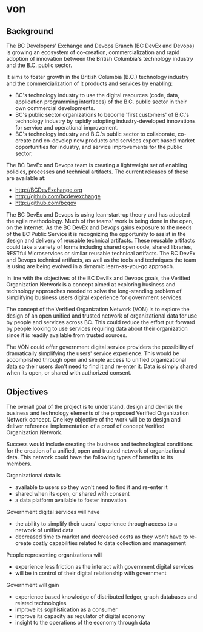 # von

Background
----------

The BC Developers&#39; Exchange and Devops Branch (BC DevEx and Devops) is growing an ecosystem of co-creation, commercialization and rapid adoption of innovation between the British Columbia&#39;s technology industry and the B.C. public sector.

It aims to foster growth in the British Columbia (B.C.) technology industry and the commercialization of it products and services by enabling:

- BC's technology industry to use the digital resources (code, data, application programming interfaces) of the B.C. public sector in their own commercial developments.
- BC's public sector organizations to become &#39;first customers&#39; of B.C.&#39;s technology industry by rapidly adopting industry-developed innovations for service and operational improvement.
- BC's technology industry and B.C.&#39;s public sector to collaborate, co-create and co-develop new products and services export based market opportunities for industry, and service improvements for the public sector.

The BC DevEx and Devops team is creating a lightweight set of enabling policies, processes and technical artifacts. The current releases of these are available at:

- http://BCDevExchange.org
- http://github.com/bcdevexchange
- http://github.com/bcgov

The BC DevEx and Devops is using lean-start-up theory and has adopted the agile methodology. Much of the teams&#39; work is being done in the open, on the Internet. As the BC DevEx and Devops gains exposure to the needs of the BC Public Service it is recognizing the opportunity to assist in the design and delivery of reusable technical artifacts. These reusable artifacts could take a variety of forms including shared open code, shared libraries, RESTful Microservices or similar reusable technical artifacts. The BC DevEx and Devops technical artifacts, as well as the tools and techniques the team is using are being evolved in a dynamic learn-as-you-go approach.

In line with the objectives of the BC DevEx and Devops goals, the Verified Organization Network is a concept aimed at exploring business and technology approaches needed to solve the long-standing problem of simplifying business users digital experience for government services.

The concept of the Verified Organization Network (VON) is to explore the design of an open unified and trusted network of organizational data for use by people and services across BC. This could reduce the effort put forward by people looking to use services requiring data about their organization since it is readily available from trusted sources.

The VON could offer government digital service providers the possibility of dramatically simplifying the users&#39; service experience. This would be accomplished through open and simple access to unified organizational data so their users don&#39;t need to find it and re-enter it. Data is simply shared when its open, or shared with authorized consent.

Objectives
----------
The overall goal of the project is to understand, design and de-risk the business and technology elements of the proposed Verified Organization Network concept. One key objective of the work will be to design and deliver reference implementation of a proof of concept Verified Organization Network.

Success would include creating the business and technological conditions for the creation of a unified, open and trusted network of organizational data. This network could have the following types of benefits to its members.

Organizational data is
  - available to users so they won&#39;t need to find it and re-enter it
  - shared when its open, or shared with consent
  - a data platform available to foster innovation

Government digital services will have
  - the ability to simplify their users&#39; experience through access to a network of unified data
  - decreased time to market and decreased costs as they won&#39;t have to re-create costly capabilities related to data collection and management

People representing organizations will
  - experience less friction as the interact with government digital services
  - will be in control of their digital relationship with government

Government will gain
  - experience based knowledge of distributed ledger, graph databases and related technologies
  - improve its sophistication as a consumer
  - improve its capacity as regulator of digital economy
  - insight to the operations of the economy through data
